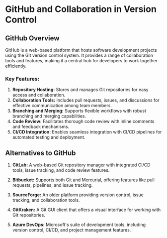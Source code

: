 # GitHub and Collaboration in Version Control

## GitHub Overview

GitHub is a web-based platform that hosts software development projects using the Git version control system. It provides a range of collaboration tools and features, making it a central hub for developers to work together efficiently.

### Key Features:

1. **Repository Hosting:** Stores and manages Git repositories for easy access and collaboration.
2. **Collaboration Tools:** Includes pull requests, issues, and discussions for effective communication among team members.
3. **Branching and Merging:** Supports flexible workflows with robust branching and merging capabilities.
4. **Code Review:** Facilitates thorough code review with inline comments and feedback mechanisms.
5. **CI/CD Integration:** Enables seamless integration with CI/CD pipelines for automated testing and deployment.

## Alternatives to GitHub

1. **GitLab:** A web-based Git repository manager with integrated CI/CD tools, issue tracking, and code review features.

2. **Bitbucket:** Supports both Git and Mercurial, offering features like pull requests, pipelines, and issue tracking.

3. **SourceForge:** An older platform providing version control, issue tracking, and collaboration tools.

4. **GitKraken:** A Git GUI client that offers a visual interface for working with Git repositories.

5. **Azure DevOps:** Microsoft's suite of development tools, including version control, CI/CD, and project management features.
